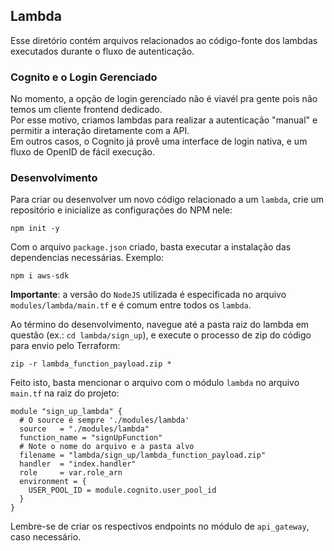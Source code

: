 ## Lambda

Esse diretório contém arquivos relacionados ao código-fonte dos lambdas executados durante o fluxo de autenticação.

### Cognito e o Login Gerenciado

No momento, a opção de login gerenciado não é viavél pra gente pois não temos um cliente frontend dedicado.  
Por esse motivo, criamos lambdas para realizar a autenticação "manual" e permitir a interação diretamente com a API.  
Em outros casos, o Cognito já provê uma interface de login nativa, e um fluxo de OpenID de fácil execução.

### Desenvolvimento

Para criar ou desenvolver um novo código relacionado a um `lambda`, crie um repositório e inicialize as configurações
do NPM nele:

```shell
npm init -y
```

Com o arquivo `package.json` criado, basta executar a instalação das dependencias necessárias. Exemplo:

```shell
npm i aws-sdk
```

**Importante**: a versão do `NodeJS` utilizada é especificada no arquivo `modules/lambda/main.tf` e é comum entre todos
os `lambda`.

Ao término do desenvolvimento, navegue até a pasta raiz do lambda em questão (ex.: `cd lambda/sign_up`), e
execute o processo de zip do código para envio pelo Terraform:

```shell
zip -r lambda_function_payload.zip *
```

Feito isto, basta mencionar o arquivo com o módulo `lambda` no arquivo `main.tf` na raiz do projeto:

```hcl
module "sign_up_lambda" {
  # O source é sempre './modules/lambda'
  source   = "./modules/lambda"
  function_name = "signUpFunction"
  # Note o nome do arquivo e a pasta alvo
  filename = "lambda/sign_up/lambda_function_payload.zip"
  handler  = "index.handler"
  role     = var.role_arn
  environment = {
    USER_POOL_ID = module.cognito.user_pool_id
  }
}
```

Lembre-se de criar os respectivos endpoints no módulo de `api_gateway`, caso necessário.  
